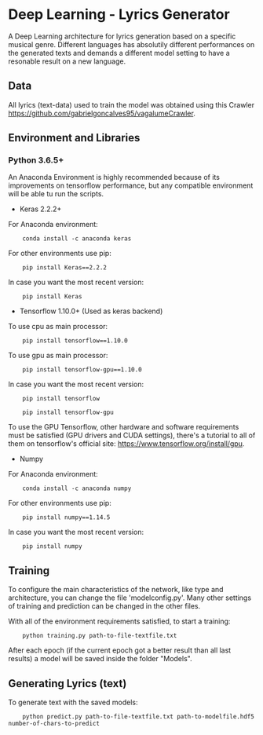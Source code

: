 # Deep Learning - Lyrics Generator 

A Deep Learning architecture for lyrics generation based on a specific musical genre. Different languages has absolutily different performances on the generated texts and demands a different model setting to have a resonable result on a new language.

## Data

All lyrics (text-data) used to train the model was obtained using this Crawler <https://github.com/gabrielgoncalves95/vagalumeCrawler>.

## Environment and Libraries

### Python 3.6.5+
An Anaconda Environment is highly recommended because of its improvements on tensorflow performance, but any compatible environment will be able tu run the scripts.

*  Keras 2.2.2+

For Anaconda environment:
```
    conda install -c anaconda keras
```
For other environments use pip:
```
    pip install Keras==2.2.2
```
In case you want the most recent version:
```
    pip install Keras
```

* Tensorflow 1.10.0+ (Used as keras backend)

To use cpu as main processor:
```
    pip install tensorflow==1.10.0
```
To use gpu as main processor:
```
    pip install tensorflow-gpu==1.10.0
```
In case you want the most recent version:
```
    pip install tensorflow
```
```
    pip install tensorflow-gpu
```
To use the GPU Tensorflow, other hardware and software requirements must be satisfied (GPU drivers and CUDA settings), there's a tutorial to all of them on tensorflow's official site: <https://www.tensorflow.org/install/gpu>.

* Numpy

For Anaconda environment:
```
    conda install -c anaconda numpy
```
For other environments use pip:
```
    pip install numpy==1.14.5
```
In case you want the most recent version:
```
    pip install numpy
```


## Training

To configure the main characteristics of the network, like type and architecture, you can change the file 'modelconfig.py'. Many other settings of training and prediction can be changed in the other files.

With all of the environment requirements satisfied, to start a training:

```
    python training.py path-to-file-textfile.txt
```
After each epoch (if the current epoch got a better result than all last results) a model will be saved inside the folder "Models".

## Generating Lyrics (text)
To generate text with the saved models:
```
    python predict.py path-to-file-textfile.txt path-to-modelfile.hdf5 number-of-chars-to-predict
```
